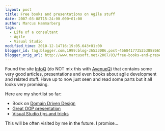 ```yaml
---
layout: post
title: Free books and presentations on Agile stuff
date: 2007-03-08T15:24:00.000+01:00
author: Marcus Hammarberg
tags:
  - Life of a consultant
  - Agile
  - Visual Studio
modified_time: 2010-12-14T16:19:05.643+01:00
blogger_id: tag:blogger.com,1999:blog-36533086.post-4668417735253888665
blogger_orig_url: http://www.marcusoft.net/2007/03/free-books-and-presentations-on-agile.html
---
```


Found the site [InfoQ](http://www.infoq.com/) (do NOT mix this with
[AvenueQ](http://www.avenueq.com/)) that contains some very good
articles, presentations and even books about agile development and
related stuff. Have up to now just seen and read some parts but it all
looks very promising.

Here are my shortlist so far:

-   Book on [Domain Driven
    Design](http://www.infoq.com/minibooks/domain-driven-design-quickly)
-   [Great OOP
    presentation](http://www.infoq.com/presentations/principles-agile-oo-design)
-   [Visual Studio tips and
    tricks](http://www.infoq.com/minibooks/vsnettt)

This will be often visited by me in the future. I promise...

